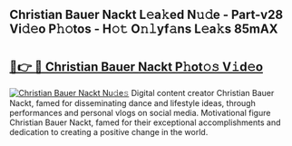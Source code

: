 ## Christian Bauer Nackt L𝚎a𝚔ed N𝚞𝚍e - Part-v28 Vi𝚍𝚎o P𝚑𝚘tos - H𝚘𝚝 O𝚗𝚕yf𝚊ns L𝚎a𝚔s 85mAX

# <h2><a href="http://kf6um5.oniu.top/?m=Christian+Bauer+Nackt">🔗👉 🔴 Christian Bauer Nackt P𝚑ot𝚘𝚜 V𝚒d𝚎o</a></h2>

[![Christian Bauer Nackt Nu𝚍e𝚜](https://i.imgur.com/0qMVB7G.gif)](http://kf6um5.oniu.top/?m=Christian+Bauer+Nackt)
Digital content creator Christian Bauer Nackt, famed for disseminating dance and lifestyle ideas, through performances and personal vlogs on social media. Motivational figure Christian Bauer Nackt, famed for their exceptional accomplishments and dedication to creating a positive change in the world.  
